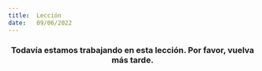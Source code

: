 ```yaml
---
title:  Lección
date:   09/06/2022
---
```


### <center>Todavía estamos trabajando en esta lección. Por favor, vuelva más tarde.</center>